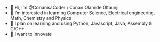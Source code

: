 - 👋 Hi, I’m @ConanisaCoder \ Conan Olamide Oltaunji
- 👀 I’m interested in learning Computer Science, Electrical engineering, Math, Chemistry and Physics
- 🌱 I plan on learning and using Python, Javascript, Java, Assembly & C/C++
- 🚀 I want to Innovate
